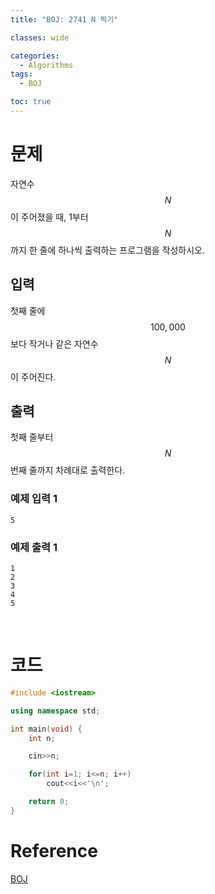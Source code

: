 ```yaml
---
title: "BOJ: 2741 N 찍기"

classes: wide

categories:
  - Algorithms
tags:
  - BOJ

toc: true
---
```


# 문제

자연수 $$N$$이 주어졌을 때, 1부터 $$N$$까지 한 줄에 하나씩 출력하는 프로그램을 작성하시오.

## 입력

첫째 줄에 $$100,000$$보다 작거나 같은 자연수 $$N$$이 주어진다.

## 출력

첫째 줄부터 $$N$$번째 줄까지 차례대로 출력한다.

### 예제 입력 1

```shell
5
```

### 예제 출력 1

```shell
1
2
3
4
5
```

<br/>

# 코드

```cpp
#include <iostream>

using namespace std;

int main(void) {
    int n;

    cin>>n;

    for(int i=1; i<=n; i++)
        cout<<i<<'\n';

    return 0;
}
```

# Reference

[BOJ](https://www.acmicpc.net/problem/2741)